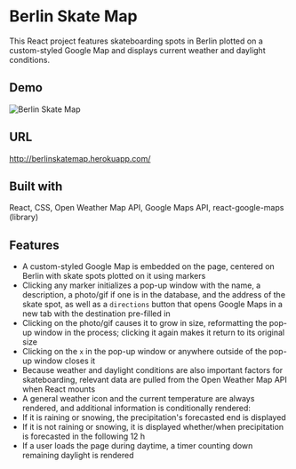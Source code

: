 # Berlin Skate Map

This React project features skateboarding spots in Berlin plotted on a custom-styled Google Map and displays current weather and daylight conditions.

## Demo

![Berlin Skate Map](public/img/berlinskatemap-demo.gif)

## URL

http://berlinskatemap.herokuapp.com/

## Built with

React, CSS, Open Weather Map API, Google Maps API, react-google-maps (library)

## Features

-   A custom-styled Google Map is embedded on the page, centered on Berlin with skate spots plotted on it using markers
-   Clicking any marker initializes a pop-up window with the name, a description, a photo/gif if one is in the database, and the address of the skate spot, as well as a `directions` button that opens Google Maps in a new tab with the destination pre-filled in
-   Clicking on the photo/gif causes it to grow in size, reformatting the pop-up window in the process; clicking it again makes it return to its original size
-   Clicking on the `x` in the pop-up window or anywhere outside of the pop-up window closes it
-   Because weather and daylight conditions are also important factors for skateboarding, relevant data are pulled from the Open Weather Map API when React mounts
-   A general weather icon and the current temperature are always rendered, and additional information is conditionally rendered:
-   If it is raining or snowing, the precipitation's forecasted end is displayed
-   If it is not raining or snowing, it is displayed whether/when precipitation is forecasted in the following 12 h
-   If a user loads the page during daytime, a timer counting down remaining daylight is rendered
